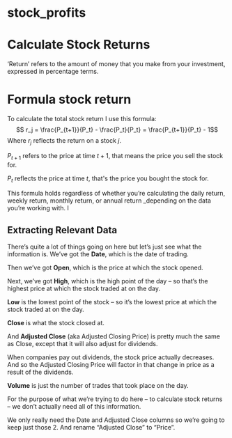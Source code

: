 # stock_profits
# Calculate Stock Returns

‘Return’ refers to the amount of money that you make from your investment, expressed in percentage terms.


# Formula  stock return 

To calculate the total stock return I use this formula:
$$ r_j = \frac{P_{t+1}}{P_t} - \frac{P_t}{P_t} = \frac{P_{t+1}}{P_t} - 1$$
Where $r_j$ reflects the return on a stock $j$.

$P_{t+1}$  refers to the price at time $t+1$, that means the price you sell the stock for.

$P_t$ reflects the price at time $t$, that's the price you bought the stock for.

This formula holds regardless of whether you’re calculating the daily return, weekly return, monthly return, or annual return _depending on the data you’re working with. I
##  Extracting Relevant Data
There’s quite a lot of things going on here but let’s just see what the information is.
We’ve got the  **Date**, which is the date of trading.

Then we’ve got  **Open**, which is the price at which the stock opened.

Next, we’ve got  **High**, which is the high point of the day – so that’s the highest price at which the stock traded at on the day.

**Low**  is the lowest point of the stock – so it’s the lowest price at which the stock traded at on the day.

**Close**  is what the stock closed at.

And  **Adjusted Close**  (aka Adjusted Closing Price) is pretty much the same as Close, except that it will also adjust for dividends.

When companies pay out dividends, the stock price actually decreases. And so the Adjusted Closing Price will factor in that change in price as a result of the dividends.


**Volume**  is just the number of trades that took place on the day.

For the purpose of what we’re trying to do here – to calculate stock returns – we don’t actually need all of this information.

We only really need the Date and Adjusted Close columns so we’re going to keep just those 2. And rename “Adjusted Close” to “Price”.
